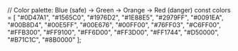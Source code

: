 // Color palette: Blue (safe) → Green → Orange → Red (danger)
        const colors = [
            "#0D47A1", "#1565C0", "#1976D2", "#1E88E5", "#2979FF",
            "#0091EA", "#00B8D4", "#00E5FF", "#00E676", "#00FF00",
            "#76FF03", "#C6FF00", "#FFB300", "#FF9100", "#FF6D00",
            "#FF3D00", "#FF1744", "#D50000", "#B71C1C", "#8B0000"
        ];
